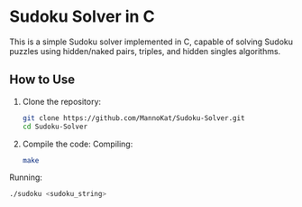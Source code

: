 # Sudoku Solver in C

This is a simple Sudoku solver implemented in C, capable of solving Sudoku puzzles using hidden/naked pairs, triples, and hidden singles algorithms.

## How to Use

1. Clone the repository:

   ```bash
   git clone https://github.com/MannoKat/Sudoku-Solver.git
   cd Sudoku-Solver
2. Compile the code:
Compiling:
   ```bash
   make
Running:
   ```bash
   ./sudoku <sudoku_string>

